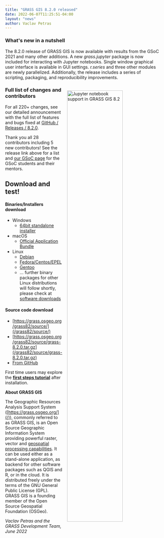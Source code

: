 ```yaml
---
title: "GRASS GIS 8.2.0 released"
date: 2022-06-07T11:25:51-04:00
layout: "news"
author: Vaclav Petras
---
```


### What's new in a nutshell

The 8.2.0 release of GRASS GIS is now available with results from the GSoC 2021
and many other additions. A new _grass.jupyter_ package is now included for
interacting with Jupyter notebooks. Single window graphical user interface
is available in GUI settings. _r.series_ and three other modules are newly parallelized.
Additionally, the release includes a series of scripting, packaging, and reproducibility
improvements.

<a href="/images/news/jupyter_interactive_viewshed.png">
  <img src="/images/news/jupyter_interactive_viewshed.png"
   alt="Jupyter notebook support in GRASS GIS 8.2"
   title="Jupyter notebook support in GRASS GIS 8.2"
   width="60%" style="float:right;padding-left:15px;padding-top:20px">
</a>

### Full list of changes and contributors

For all 220+ changes, see our detailed announcement with the full list of
features and bugs fixed at
[GitHub / Releases / 8.2.0](https://github.com/OSGeo/grass/releases/tag/8.2.0).

Thank you all 28 contributors including 5 new contributors! See the release
link above for a list and
[our GSoC page](https://trac.osgeo.org/grass/wiki/GSoC#a2021)
for the GSoC students and their mentors.

## Download and test!

#### Binaries/Installers download

- Windows
  - [64bit standalone installer](/grass82/binary/mswindows/native/WinGRASS-8.2.0-1-Setup.exe)
- macOS
  - [Official Application Bundle](http://grassmac.wikidot.com/downloads)
- Linux
  - [Debian](https://tracker.debian.org/pkg/grass)
  - [Fedora/Centos/EPEL](https://src.fedoraproject.org/rpms/grass)
  - [Gentoo](https://packages.gentoo.org/packages/sci-geosciences/grass)
  - ... further binary packages for other Linux distributions will follow shortly, please check at [software downloads](/download/software/index.html)

#### Source code download

- [https://grass.osgeo.org/grass82/source/](/grass82/source/)
- [https://grass.osgeo.org/grass82/source/grass-8.2.0.tar.gz](/grass82/source/grass-8.2.0.tar.gz)
- [From GitHub](https://github.com/OSGeo/grass/releases/tag/8.2.0)

First time users may explore the [**first steps tutorial**](/learn/) after
installation.

**About GRASS GIS**

The Geographic Resources Analysis Support System
([https://grass.osgeo.org/](/)), commonly referred to as GRASS GIS, is
an Open Source Geographic Information System providing powerful raster,
vector and [geospatial processing capabilities](https://grass.osgeo.org/learn/overview/).
It can be used either as a stand-alone application, as backend for other
software packages such as QGIS and R, or in the cloud. It is
distributed freely under the terms of the GNU General Public License (GPL).
GRASS GIS is a founding member of the Open Source Geospatial Foundation (OSGeo).

_Vaclav Petras and the GRASS Development Team, June 2022_
